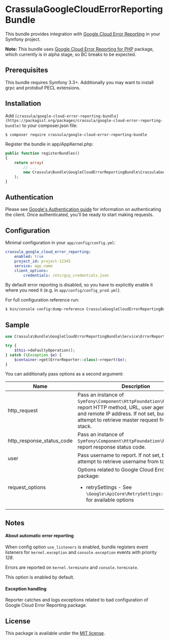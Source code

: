 # CrassulaGoogleCloudErrorReportingBundle

This bundle provides integration with [Google Cloud Error Reporting](https://cloud.google.com/error-reporting/) in your Symfony project.

__Note:__ This bundle uses [Google Cloud Error Reporting for PHP](https://github.com/googleapis/google-cloud-php-errorreporting) package, which currently is in alpha stage, so BC breaks to be expected.

## Prerequisites

This bundle requires Symfony 3.3+. Additionally you may want to install grpc and protobuf PECL extensions.

## Installation

Add `[crassula/google-cloud-error-reporting-bundle](https://packagist.org/packages/crassula/google-cloud-error-reporting-bundle)` to your composer.json file:

```bash
$ composer require crassula/google-cloud-error-reporting-bundle
```

Register the bundle in app/AppKernel.php:

```php
public function registerBundles()
{
    return array(
        // ...
        new Crassula\Bundle\GoogleCloudErrorReportingBundle\CrassulaGoogleCloudErrorReportingBundle(),
    );
}
```

## Authentication

Please see [Google's Authentication guide](https://github.com/googleapis/google-cloud-php/blob/master/AUTHENTICATION.md) for information on authenticating the client. Once authenticated, you'll be ready to start making requests.

## Configuration

Minimal configuration in your `app/config/config.yml`:

```yaml
crassula_google_cloud_error_reporting:
    enabled: true
    project_id: project-12345
    service: app_name
    client_options:
        credentials: /etc/gcp_credentials.json
```

By default error reporting is disabled, so you have to explicitly enable it where you need it (e.g. in `app/config/config_prod.yml`).

For full configuration reference run:

```bash
$ bin/console config:dump-reference CrassulaGoogleCloudErrorReportingBundle
```

## Sample

```php
use Crassula\Bundle\GoogleCloudErrorReportingBundle\Service\ErrorReporter;

try {
    $this->doFaultyOperation();
} catch (\Exception $e) {
    $container->get(ErrorReporter::class)->report($e);
}
```

You can additionally pass options as a second argument:

| Name | Description
| --- | ---
| http_request              | Pass an instance of `Symfony\Component\HttpFoundation\Request` to report HTTP method, URL, user agent, referrer and remote IP address. If not set, bundle will attempt to retrieve master request from request stack.
| http_response_status_code | Pass an instance of `Symfony\Component\HttpFoundation\Response` to report response status code.
| user                      | Pass username to report. If not set, bundle will attempt to retrieve username from token storage.
| request_options           | Options related to Google Cloud Error Reporting package: <br><ul><li>retrySettings - See `\Google\ApiCore\RetrySettings::__construct` for available options</li></ul>

## Notes

#### About automatic error reporting

When config option `use_listeners` is enabled, bundle registers event listeners for `kernel.exception` and `console.exception` events with priority _128_.

Errors are reported on `kernel.terminate` and `console.terminate`.

This option is enabled by default. 

#### Exception handling

Reporter catches and logs exceptions related to bad configuration of Google Cloud Error Reporting package.

## License
This package is available under the [MIT license](LICENSE).
